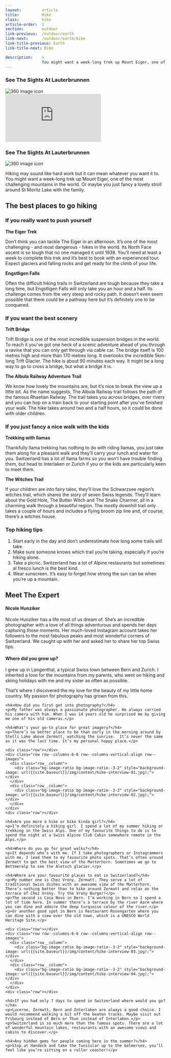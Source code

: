 ```yaml
---
layout:         article
title:          Hike
class:          hike
article-order:  1
section:        outdoor
link-previous:  /outdoor/earth
link-next:      /outdoor/earth/bike
link-title-previous: Earth
link-title-next: Bike

description:    >
                You might want a week-long trek up Mount Eiger, one of the most challenging mountains in the world. Or maybe you just fancy a lovely stroll around St Moritz Lake with the family.
---
```


<div class="row js-three-sixty-content">

  <div class="row three-sixty-video bleed-width js-three-sixty-video">
    <a id="#three-sixty-lake-hike" class="three-sixty-video__link js-three-sixty-video-link" href="https://www.youtube.com/watch?v=6i73opdmzXw" ></a>
    <div class="three-sixty-video__thumbnail js-three-sixty-thumbnail">
      <h3 class="three-sixty-video__title">
        <span class="three-sixty-video__title-small">See The Sights At</span>
        Lauterbrunnen
      </h3>
      <img class="js-svg-swap three-sixty-video__icon" src="{{site.baseurl}}/img/icon/three-sixty-video.png" alt="360 image icon">
      <div class="three-sixty-video__bg" style="background-image: url('{{site.baseurl}}/img/three-sixty/hike.jpg');"></div>
    </div>
    <div class="three-sixty-video__iframe-wrap">
      <iframe class="three-sixty-video__iframe" src='https://www.youtube.com/embed/6i73opdmzXw?rel=0&amp;showinfo=0' frameborder='0' allowfullscreen="allowfullscreen"></iframe>
    </div>
  </div>

  <div class="row three-sixty bleed-width js-three-sixty-image">
    <a id="three-sixty-hike" href="{{site.baseurl}}/three-sixty/hike" class="three-sixty__link"></a>
    <h3 class="three-sixty__title">
      <span class="three-sixty__title-small">See The Sights At</span>
      Lauterbrunnen
    </h3>
    <img class="js-svg-swap three-sixty__icon" src="{{site.baseurl}}/img/icon/three-sixty.png" alt="360 image icon">
    <div class="three-sixty__bg" style="background-image: url('{{site.baseurl}}/img/three-sixty/hike.jpg');"></div>
  </div>

</div>

<p class="row lead-paragraph">Hiking may sound like hard work but it can mean whatever you want it to. You might want a week-long trek up Mount Eiger, one of the most challenging mountains in the world. Or maybe you just fancy a lovely stroll around St Moritz Lake with the family.</p>

<div class="section--padding-top">
  <h2 class="line-title"><span>The best places to go hiking</span></h2>

  <h3 class="row non-cap">If you really want to push yourself</h3>
  <div class="row row--columns-4-8-gutters row--columns-vertical-align">
    <div class="row__column">
      <div class="bg-image-ratio bg-image-ratio--3-2" style="background-image: url({{site.baseurl}}/img/content/the-eiger-trek.jpg);"></div>
    </div>
    <div class="row__column">
      <strong>The Eiger Trek</strong>
      <p>Don’t think you can tackle The Eiger in an afternoon. It’s one of the most challenging - and most dangerous - hikes in the world. Its North Face ascent is so tough that no one managed it until 1938. You’ll need at least a week to complete this trek and it’s best to book with an experienced tour. Expect glaciers and falling rocks and get ready for the climb of your life.</p>
    </div>
  </div>
  <div class="row row--columns-4-8-gutters row--columns-vertical-align">
    <div class="row__column">
      <div class="bg-image-ratio bg-image-ratio--3-2" style="background-image: url({{site.baseurl}}/img/content/engstligen-falls.jpg);"></div>
    </div>
    <div class="row__column">
    <strong>Engstligen Falls</strong>
      <p>Often the difficult hiking trails in Switzerland are tough because they take a long time, but Engstligen Falls will only take you an hour and a half. Its challenge comes from the very steep and rocky path. It doesn’t even seem possible that there could be a pathway here but it’s definitely one to be conquered.</p>
    </div>
  </div>


  <h3 class="row non-cap">If you want the best scenery</h3>
  <div class="row row--columns-4-8-gutters row--columns-vertical-align">
    <div class="row__column">
      <div class="bg-image-ratio bg-image-ratio--3-2" style="background-image: url({{site.baseurl}}/img/content/trift-bridge.jpg);"></div>
    </div>
    <div class="row__column">
      <strong>Trift Bridge</strong>
      <p>Trift Bridge is one of the most incredible suspension bridges in the world. To reach it you’ve got one heck of a scenic adventure ahead of you through a ravine that you can only get through via cable car. The bridge itself is 100 metres high and more than 170 metres long. It overlooks the incredible 5km-long Trift Glacier. The hike is about 90 minutes each way. It might be a long way to go to cross a bridge, but what a bridge it is.</p>
    </div>
  </div>
  <div class="row row--columns-4-8-gutters row--columns-vertical-align">
    <div class="row__column">
      <div class="bg-image-ratio bg-image-ratio--3-2" style="background-image: url({{site.baseurl}}/img/content/the-albula-railway-adventure-trail.jpg);"></div>
   </div>
    <div class="row__column">
      <strong>The Albula Railway Adventure Trail</strong>
      <p>We know how lovely the mountains are, but it’s nice to break the view up a little bit. As the name suggests, The Albula Railway trail follows the path of the famous Rhaetian Railway. The trail takes you across bridges, over rivers and you can hop on a train back to your starting point after you’ve finished your walk. The hike takes around two and a half hours, so it could be done with older children.</p>
    </div>
  </div>

  <h3 class="row non-cap">If you just fancy a nice walk with the kids</h3>
  <div class="row row--columns-4-8-gutters row--columns-vertical-align">
    <div class="row__column">
      <div class="bg-image-ratio bg-image-ratio--3-2" style="background-image: url({{site.baseurl}}/img/content/trekking-with-llamas.jpg);"></div>
   </div>
    <div class="row__column">
      <strong>Trekking with llamas</strong>
      <p>Thankfully llama trekking has nothing to do with riding llamas, you just take them along for a pleasant walk and they’ll carry your lunch and water for you. Switzerland has a lot of llama farms so you won’t have trouble finding them, but head to Interlaken or Zurich if you or the kids are particularly keen to meet them.</p>
    </div>
  </div>
  <div class="row row--columns-4-8-gutters row--columns-vertical-align">
    <div class="row__column">
      <div class="bg-image-ratio bg-image-ratio--3-2" style="background-image: url({{site.baseurl}}/img/content/the-witches-trail.jpg);"></div>
   </div>
    <div class="row__column">
      <strong>The Witches Trail</strong>
      <p>If your children are into fairy tales, they’ll love the Schwarzsee region’s witches trail, which shares the story of seven Swiss legends. They’ll learn about the Gold Hole, The Butter Witch and The Snake Charmer, all in a charming walk through a beautiful region. The mostly downhill trail only takes a couple of hours and includes a flying broom zip line and, of course, there’s a witches house.</p>
    </div>
  </div>
</div>


<div class="section--padding-top">
  <div class="top-tips row bg-color">
    <h3>Top hiking tips</h3>
    <ol>
      <li>Start early in the day and don’t underestimate how long some trails will take.</li>
      <li>Make sure someone knows which trail you’re taking, especially if you’re hiking alone.</li>
      <li>Take a picnic. Switzerland has a lot of Alpine restaurants but sometimes al fresco lunch is the best kind.</li>
      <li>Wear sunscreen. It’s easy to forget how strong the sun can be when you’re up a mountain.</li>
    </ol>
  </div>
</div>


<div id="interview" class="section--padding-top">
  <h2 class="line-title"><span>Meet The Expert</span></h2>
  <div class="row row--columns-4-8-gutters row--columns-vertical-align">
    <div class="row__column">
      <div class="bg-image-ratio bg-image-ratio--1-1" style="background-image: url('{{site.baseurl}}/img/content/nicole-hunziker.jpg');"></div>
    </div>
    <div class="row__column">
      <h4>Nicole Hunziker</h4>
      <p>Nicole Hunziker has a life most of us dream of. She’s an incredible photographer with a love of all things adventurous and spends her days capturing those moments. Her much-loved Instagram account takes her followers to the most fabulous peaks and most wonderful corners of Switzerland. We caught up with her and asked her to share her top Swiss tips.</p>
    </div>
  </div>
  <div class="row">
    <h4>Where did you grow up?</h4>
    <p>I grew up in Langenthal, a typical Swiss town between Bern and Zurich. I inherited a love for the mountains from my parents, who went on hiking and skiing holidays with me and my sister as often as possible.</p>
    <p>That’s where I discovered the my love for the beauty of my little home country. My passion for photography has grown from this.</p>

    <h4>How did you first get into photography?</h4>
    <p>My father was always a passionate photographer. He always carried his camera with him. When I was 14 years old he surprised me by giving me one of his old cameras.</p>

    <h4>What’s your go-to place for great imagery?</h4>
    <p>There’s no better place to be than early in the morning around by Stelli Lake above Zermatt, watching the sunrise.  It’s never the same as it was the last time. It’s my personal happy place.</p>

    <div class="row"></div>
    <div class="row row--columns-6-6 row--columns-vertical-align row--images">
      <div class="row__column">
        <div class="bg-image-ratio bg-image-ratio--3-2" style="background-image: url({{site.baseurl}}/img/content/hike-interview-01.jpg);"></div>
      </div>
      <div class="row__column">
        <div class="bg-image-ratio bg-image-ratio--3-2" style="background-image: url({{site.baseurl}}/img/content/hike-interview-02.jpg);"></div>
      </div>
    </div>
    <div class="row"></div>

    <h4>Are you more a hike or bike kinda girl?</h4>
    <p>I’m definitely a hiking girl. I spend a lot of my summer hiking or trekking in the Swiss Alps. One of my favourite things to do is to spend the night at a Swiss Alpine Club Cabin somewhere remote in the Alps.</p>

    <h4>Where do you go for great walks?</h4>
    <p>It depends who’s with me. If I take photographers or Instagrammers with me, I lead them to my favourite photo spots. That’s often around Zermatt to get the best view of the Matterhorn. Sometimes we go to Bettmeralp to see the Aletsch glacier.</p>

    <h4>Where are your favourite places to eat in Switzerland?</h4>
    <p>My number one is Chez Vrony, Zermatt. They serve a lot of traditional Swiss dishes with an awesome view of the Matterhorn. There’s nothing better than to hike around Zermatt and relax on the terrace of Chez Vrony. Try the Vrony Burger!</p>
    <p>The second is Casa Novo in Bern. I’m working in Bern so I spend a lot of time here. In summer there’s a terrace by the river Aare where you can dine and admire the deep turquoise colour of the river.</p>
    <p>Or another good spot in Bern is Restaurant Rosengarten where you can dine with a view over the old town, which is a UNESCO World Heritage Site.</p>

    <div class="row"></div>
    <div class="row row--columns-6-6 row--columns-vertical-align row--images">
      <div class="row__column">
        <div class="bg-image-ratio bg-image-ratio--3-2" style="background-image: url({{site.baseurl}}/img/content/hike-interview-03.jpg);"></div>
      </div>
      <div class="row__column">
        <div class="bg-image-ratio bg-image-ratio--3-2" style="background-image: url({{site.baseurl}}/img/content/hike-interview-04.jpg);"></div>
      </div>
    </div>
    <div class="row"></div>

    <h4>If you had only 7 days to spend in Switzerland where would you go?</h4>
    <p>Lucerne, Zermatt, Bern and Interlaken are always a good choice. I would recommend walking a bit off the beaten tracks. Maybe visit out Fribourg instead of Bern or Thun instead of Interlaken.</p>
    <p>Switzerland is so much more than the famous spots. There are a lot of wonderful mountain lakes, restaurants with an awesome views and cabins to discover.</p>

    <h4>Any hidden gems for people coming here in the summer?</h4>
    <p>Stop at Handeck and take the funicular up to the Gelmersee, you’ll feel like you’re sitting on a roller coaster!</p>
  </div>
</div>